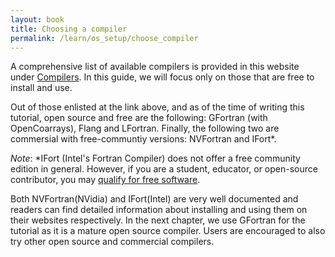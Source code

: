 ```yaml
---
layout: book
title: Choosing a compiler
permalink: /learn/os_setup/choose_compiler
---
```


A comprehensive list of available compilers is provided in this website under [Compilers]({{site.baseurl}}/compilers). In this guide, we will focus only on those that are free to install and use.

Out of those enlisted at the link above, and as of the time of writing this tutorial, open source and free are the following: GFortran (with OpenCoarrays), Flang and LFortran. Finally, the following two are commersial with free-communtiy versions: NVFortran and IFort*. 

_Note_: *IFort (Intel's Fortran Compiler) does not offer a free community edition in general. However, if you are a student, educator, or open-source contributor, you may [qualify for free software](https://software.intel.com/content/www/us/en/develop/articles/qualify-for-free-software.html).

Both NVFortran(NVidia) and IFort(Intel) are very well documented and readers can find detailed information about installing and using them on their websites respectively. In the next chapter, we use GFortran for the tutorial as it is a mature open source compiler. Users are encouraged to also try other open source and commercial compilers.